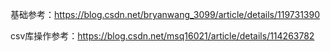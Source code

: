 
基础参考：https://blog.csdn.net/bryanwang_3099/article/details/119731390

csv库操作参考：https://blog.csdn.net/msq16021/article/details/114263782